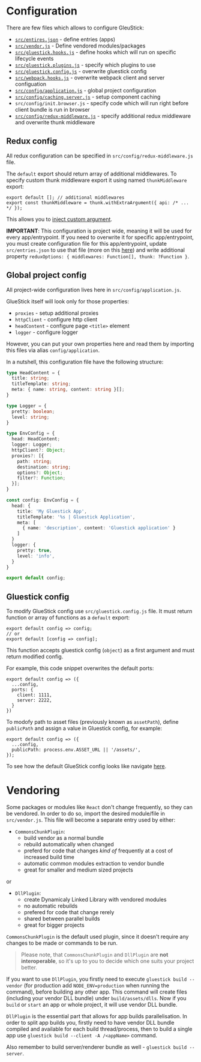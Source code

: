 # Configuration

There are few files which allows to configure GleuStick:
* [`src/entires.json`](./Apps.md) - define entries (apps)
* [`src/vendor.js`](#vendoring) - Define vendored modules/packages
* [`src/gluestick.hooks.js`](./CachingAndHooks.md#hooks) - define hooks which will run on specific lifecycle events
* [`src/gluestick.plugins.js`](./Plugins.md) - specify which plugins to use
* [`src/gluestick.config.js`](#gluestick-config) - overwrite gluestick config
* [`src/webpack.hooks.js`](./CachingAndHooks.md#webpack-hooks) - overwrite webpack client and server configuation
* [`src/config/application.js`](#global-project-config) - global project configuration
* [`src/config/caching.server.js`](./CachingAndHooks.md#caching) - setup component caching
* `src/config/init.browser.js` - specify code which will run right before client bundle is run in browser
* [`src/config/redux-middleware.js`](#redux-config) - specify additional redux middleware and overwrite thunk middleware

## Redux config
All redux configuration can be specified in `src/config/redux-middleware.js` file.

The `default` export should return array of additional middlewares.
To specify custom thunk middleware export it using named `thunkMiddleware` export:
```
export default []; // additional middlewares
export const thunkMiddleware = thunk.withExtraArgument({ api: /* ... */ });
```
This allows you to [inject custom argument](https://github.com/gaearon/redux-thunk#injecting-a-custom-argument).

**IMPORTANT**: This configuration is project wide, meaning it will be used for every app/entrypoint.
If you need to overwrite it for specific app/entrypoint, you must create configuration file for this
app/entrypoint, update `src/entries.json` to use that file (more on this [here](./Apps.md)) and write additional property `reduxOptions: { middlewares: Function[], thunk: ?Function }`.

## Global project config
All project-wide configuration lives here in `src/config/application.js`.

GlueStick itself will look only for those properties:
* `proxies` - setup additional proxies
* `httpClient` - configure http client
* `headContent` - configure page `<title>` element
* `logger` - configure logger

However, you can put your own properties here and read them by importing this files via alias `config/application`.

In a nutshell, this configuration file have the following structure:
```typescript
type HeadContent = {
  title: string;
  titleTemplate: string;
  meta: { name: string, content: string }[];
}

type Logger = {
  pretty: boolean;
  level: string;
}

type EnvConfig = {
  head: HeadContent;
  logger: Logger;
  httpClient?: Object;
  proxies?: [{
    path: string;
    destination: string;
    options?: Object;
    filter?: Function;
  }];
}

const config: EnvConfig = {
  head: {
    title: 'My Gluestick App',
    titleTemplate: '%s | Gluestick Application',
    meta: [
      { name: 'description', content: 'Gluestick application' }
    ]
  }
  logger: {
    pretty: true,
    level: 'info',
  }
}

export default config;
```


## Gluestick config
To modify GlueStick config use `src/gluestick.config.js` file. It must return function or array of functions
as a `default` export:
```
export default config => config;
// or
export default [config => config];
```
This function accepts gluestick config (`object`) as a first argument and must return modified
config.

For example, this code snippet overwrites the default ports:
```
export default config => ({
  ...config,
  ports: {
    client: 1111,
    server: 2222,
  }
})
```
To modofy path to asset files (previously known as `assetPath`), define `publicPath` and assign a value in Gluestick config, for example:
```
export default config => ({
  ...config,
  publicPath: process.env.ASSET_URL || '/assets/',
});
```

To see how the default GlueStick config looks like navigate [here](https://github.com/TrueCar/gluestick/blob/staging/packages/gluestick/src/config/defaults/glueStickConfig.js).

# Vendoring

Some packages or modules like `React` don't change frequently, so they can be vendored.
In order to do so, import the desired module/file in `src/vendor.js`. This file will become a separate entry
used by either:
* `CommonsChunkPlugin`:
  * build vendor as a normal bundle
  * rebuild automatically when changed
  * preferd for code that changes _kind of_ frequently at a cost of increased build time
  * automatic common modules extraction to vendor bundle
  * great for smaller and medium sized projects

or

* `DllPlugin`:
  * create Dynamicaly Linked Library with vendored modules
  * no automatic rebuilds
  * prefered for code that change rerely
  * shared between parallel builds
  * great for bigger projects

`CommonsChunkPlugin` is the default used plugin, since it doesn't require any changes to be made or commands
to be run.

> Please note, that `CommonsChunkPlugin` and `DllPlugin` are __not interoperable__, so it's up to you to decide
which one suits your project better.

If you want to use `DllPlugin`, you firstly need to execute `gluestick build --vendor` (for production add `NODE_ENV=production` when running the command), before building any other app.
This command will create files (including your vendor DLL bundle) under `build/assets/dlls`. Now if you `build` or `start` an app or whole project, it will use vendor DLL bundle.

`DllPlugin` is the essential part that allows for app builds parallelisation.
In order to split app builds you, firstly need to have vendor DLL bundle compiled and available for each
build thread/process, then to build a single app use `gluestick build --client -A /<appName>` command.

Also remember to build server/renderer bundle as well - `gluestick build --server`.

